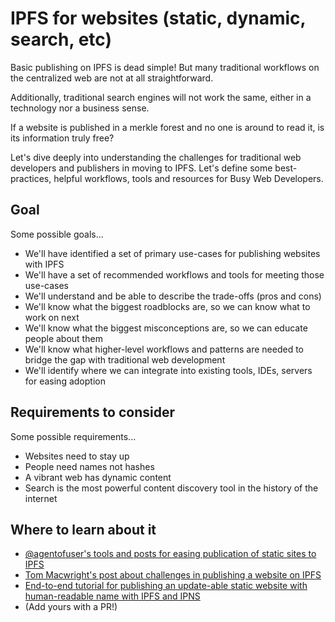 # IPFS for websites (static, dynamic, search, etc)

Basic publishing on IPFS is dead simple! But many traditional workflows on the centralized web are not at all straightforward.

Additionally, traditional search engines will not work the same, either in a technology nor a business sense.

If a website is published in a merkle forest and no one is around to read it, is its information truly free?

Let's dive deeply into understanding the challenges for traditional web developers and publishers in moving to IPFS. Let's define some best-practices, helpful workflows, tools and resources for Busy Web Developers.

## Goal

Some possible goals...

* We'll have identified a set of primary use-cases for publishing websites with IPFS
* We'll have a set of recommended workflows and tools for meeting those use-cases
* We'll understand and be able to describe the trade-offs (pros and cons)
* We'll know what the biggest roadblocks are, so we can know what to work on next
* We'll know what the biggest misconceptions are, so we can educate people about them
* We'll know what higher-level workflows and patterns are needed to bridge the gap with traditional web development
* We'll identify where we can integrate into existing tools, IDEs, servers for easing adoption

## Requirements to consider

Some possible requirements...

* Websites need to stay up
* People need names not hashes
* A vibrant web has dynamic content
* Search is the most powerful content discovery tool in the history of the internet

## Where to learn about it

* [@agentofuser's tools and posts for easing publication of static sites to IPFS](https://interplanetarygatsby.com/)
* [Tom Macwright's post about challenges in publishing a website on IPFS](https://macwright.org/2019/06/08/ipfs-again.html)
* [End-to-end tutorial for publishing an update-able static website with human-readable name with IPFS and IPNS](https://medium.com/coinmonks/how-to-add-site-to-ipfs-and-ipns-f121b4cfc8ee)
* (Add yours with a PR!)
